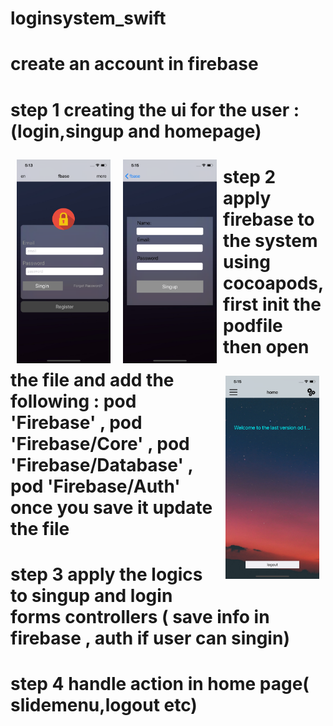 # loginsystem_swift
#  create an account in firebase
# step 1 creating the ui for the user : (login,singup and homepage)

<img src="/login.png" align="left"
width="150"
hspace="10" vspace="10">

<img src="/singup.png" align="left"
width="150"
hspace="10" vspace="10">

<img src="/homepage.png" align="right"
width="150"
hspace="10" vspace="10">


# step 2 apply firebase to the system using cocoapods, first init the podfile then  open the file and add the following : pod 'Firebase' , pod 'Firebase/Core' , pod 'Firebase/Database' , pod 'Firebase/Auth' once you save it update the file
#  step 3 apply the logics to singup and login forms controllers ( save info in firebase , auth if user can singin)
# step 4 handle action in home page( slidemenu,logout etc)

